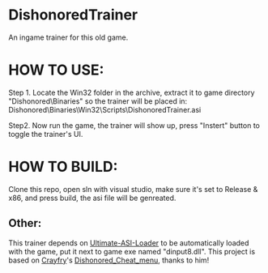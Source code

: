 # DishonoredTrainer

An ingame trainer for this old game.

# HOW TO USE:
Step 1. Locate the Win32 folder in the archive, extract it to game directory "Dishonored\Binaries\"
so the trainer will be placed in: 
Dishonored\Binaries\Win32\Scripts\DishonoredTrainer.asi

Step2. Now run the game, the trainer will show up, press "Instert" button to toggle the trainer's UI.

# HOW TO BUILD:
Clone this repo, open sln with visual studio, make sure it's set to Release & x86, and press build, the asi file will be genreated.

## Other:
This trainer depends on [Ultimate-ASI-Loader](https://github.com/ThirteenAG/Ultimate-ASI-Loader) to be automatically﻿ loaded with the game, put it next to game exe named "dinput8.dll".
This project is based on [Crayfry](https://github.com/Crayfry)'s [﻿Dishonored_Cheat_menu](https://github.com/Crayfry/Dishonored_Cheat_menu), thanks to him!
